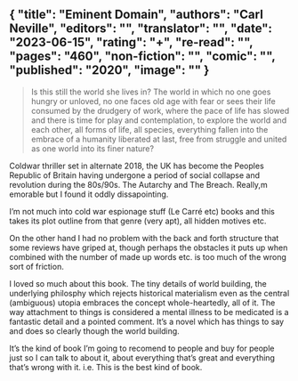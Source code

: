 {
 "title": "Eminent Domain",
 "authors": "Carl Neville",
 "editors": "",
 "translator": "",
 "date": "2023-06-15",
 "rating": "+",
 "re-read": "",
 "pages": "460",
 "non-fiction": "",
 "comic": "",
 "published": "2020",
 "image": ""
}
---


>Is this still the world she lives in? The world in which no one goes hungry or unloved, no one faces old age with fear or sees their life consumed by the drudgery of work, where the pace of life has slowed and there is time for play and contemplation, to explore the world and each other, all forms of life, all species, everything fallen into the embrace of a humanity liberated at last, free from struggle and united as one world into its finer nature?

Coldwar thriller set in alternate 2018, the UK has become the Peoples Republic of Britain having undergone a period of social collapse and revolution during the 80s/90s. The Autarchy and The Breach. Really,m emorable but I found it oddly dissapointing.

I’m not much into cold war espionage stuff (Le Carré etc) books and this takes its plot outline from that genre (very apt), all hidden motives etc.

On the other hand I had no problem with the back and forth structure that some reviews have griped at, though perhaps the obstacles it puts up when combined with the number of made up words etc. is too much of the wrong sort of friction.

I loved so much about this book. The tiny details of world building, the underlying philosphy which rejects historical materialism even as the central (ambiguous) utopia embraces the concept whole-heartedly, all of it. The way attachment to things is considered a mental illness to be medicated is a fantastic detail and a pointed comment. It’s a novel which has things to say and does so clearly though the world building.

It’s the kind of book I’m going to recomend to people and buy for people just so I can talk to about it, about everything that’s great and everything that’s wrong with it. i.e. This is the best kind of book.
